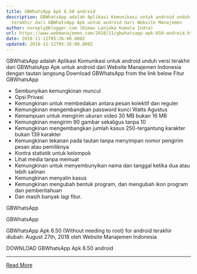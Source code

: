 ```yaml
---
title: GBWhatsApp Apk 6.50 android
description: GBWhatsApp adalah Aplikasi Komunikasi untuk android unduh versi
  terakhir dari GBWhatsApp Apk untuk android dari Website Manajemen
author: noreply@blogger.com (Dimas Lanjaka Kumala Indra)
url: https://www.webmanajemen.com/2018/11/gbwhatsapp-apk-650-android.html
date: 2018-11-12T05:26:00.000Z
updated: 2018-11-12T05:26:00.000Z
---
```


GBWhatsApp adalah Aplikasi Komunikasi untuk android 
  unduh versi terakhir dari GBWhatsApp Apk untuk android dari Website Manajemen Indonesia dengan tautan langsung 
  Download GBWhatsApp from the link below 
  Fitur GBWhatsApp 
  - Sembunyikan kemungkinan muncul 
- Opsi Privasi 
- Kemungkinan untuk membedakan antara pesan kolektif dan reguler 
- Kemungkinan mengembangkan password kunci Watts Agustus 
- Kemampuan untuk mengirim ukuran video 30 MB bukan 16 MB 
- Kemungkinan mengirim 90 gambar sekaligus tanpa 10 
- Kemungkinan mengembangkan jumlah kasus 250-tergantung karakter bukan 139 karakter  
- Kemungkinan tekanan pada tautan tanpa menyimpan nomor pengirim pesan atau pemiliknya 
- Kontra statistik untuk kelompok 
- Lihat media tanpa memuat 
- Kemungkinan untuk menyembunyikan nama dan tanggal ketika dua atau lebih salinan 
- Kemungkinan menyalin kasus 
- Kemungkinan mengubah bentuk program, dan mengubah ikon program dan pemberitahuan 
- Dan masih banyak lagi fitur. 
 
  
    
 GBWhatsApp 
   
    
 GBWhatsApp 
   
 GBWhatsApp Apk 6.50 (Without needing to root) for android terakhir diubah: August 27th, 2018 oleh Website Manajemen Indonesia 
 
  
  
 DOWNLOAD GBWhatsApp Apk 6.50 android<hr/> <a href="https://www.webmanajemen.com/2018/11/gbwhatsapp-apk-650-android.html" rel="follow" class="button" id="read-more">Read More</a>